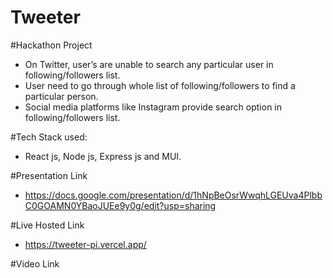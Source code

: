 # Tweeter

#Hackathon Project


- On Twitter, user’s are unable to search any particular user in following/followers list.
- User need to go through whole list of following/followers to find a particular person.
- Social media platforms like Instagram provide search option in following/followers list.

#Tech Stack used:

- React js, Node js, Express js and MUI.

#Presentation Link
- https://docs.google.com/presentation/d/1hNpBeOsrWwqhLGEUva4PlbbC0GOAMN0YBaoJUEe9y0g/edit?usp=sharing

#Live Hosted Link
- https://tweeter-pi.vercel.app/

#Video Link




  


